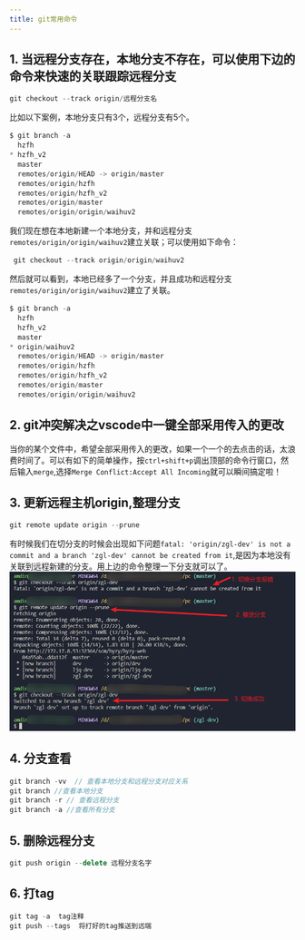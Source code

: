 ```yaml
---
title: git常用命令
---
```


## 1. 当远程分支存在，本地分支不存在，可以使用下边的命令来快速的关联跟踪远程分支
```js
git checkout --track origin/远程分支名
```
比如以下案例，本地分支只有3个，远程分支有5个。
```js
$ git branch -a
  hzfh
* hzfh_v2
  master
  remotes/origin/HEAD -> origin/master
  remotes/origin/hzfh
  remotes/origin/hzfh_v2
  remotes/origin/master
  remotes/origin/origin/waihuv2
```
我们现在想在本地新建一个本地分支，并和远程分支`remotes/origin/origin/waihuv2`建立关联；可以使用如下命令：
```js
 git checkout --track origin/origin/waihuv2
```
然后就可以看到，本地已经多了一个分支，并且成功和远程分支`remotes/origin/origin/waihuv2`建立了关联。
```js
$ git branch -a
  hzfh
  hzfh_v2
  master
* origin/waihuv2
  remotes/origin/HEAD -> origin/master
  remotes/origin/hzfh
  remotes/origin/hzfh_v2
  remotes/origin/master
  remotes/origin/origin/waihuv2
```

## 2. git冲突解决之vscode中一键全部采用传入的更改
当你的某个文件中，希望全部采用传入的更改，如果一个一个的去点击的话，太浪费时间了。可以有如下的简单操作，按`ctrl+shift+p`调出顶部的命令行窗口，然后输入`merge`,选择`Merge Conflict:Accept All Incoming`就可以瞬间搞定啦！

## 3. 更新远程主机origin,整理分支
```js
git remote update origin --prune 
```
有时候我们在切分支的时候会出现如下问题`fatal: 'origin/zgl-dev' is not a commit and a branch 'zgl-dev' cannot be created from it`,是因为本地没有关联到远程新建的分支。用上边的命令整理一下分支就可以了。
![](./img/gitUpdate.png)

## 4. 分支查看
```js
git branch -vv  // 查看本地分支和远程分支对应关系
git branch //查看本地分支
git branch -r // 查看远程分支
git branch -a //查看所有分支
```
## 5. 删除远程分支
```js
git push origin --delete 远程分支名字
```
  
## 6. 打tag
```js
git tag -a  tag注释
git push --tags  将打好的tag推送到远端
```